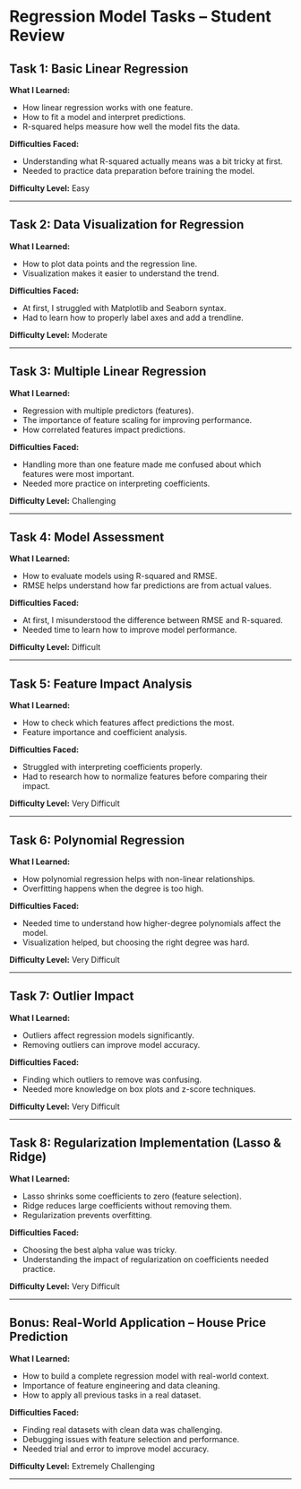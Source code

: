 # Regression Model Tasks – Student Review

## Task 1: Basic Linear Regression  
**What I Learned:**  
- How linear regression works with one feature.  
- How to fit a model and interpret predictions.  
- R-squared helps measure how well the model fits the data.  

**Difficulties Faced:**  
- Understanding what R-squared actually means was a bit tricky at first.  
- Needed to practice data preparation before training the model.  

**Difficulty Level:** Easy  

---

## Task 2: Data Visualization for Regression  
**What I Learned:**  
- How to plot data points and the regression line.  
- Visualization makes it easier to understand the trend.  

**Difficulties Faced:**  
- At first, I struggled with Matplotlib and Seaborn syntax.  
- Had to learn how to properly label axes and add a trendline.  

**Difficulty Level:** Moderate  

---

## Task 3: Multiple Linear Regression  
**What I Learned:**  
- Regression with multiple predictors (features).  
- The importance of feature scaling for improving performance.  
- How correlated features impact predictions.  

**Difficulties Faced:**  
- Handling more than one feature made me confused about which features were most important.  
- Needed more practice on interpreting coefficients.  

**Difficulty Level:** Challenging  

---

## Task 4: Model Assessment  
**What I Learned:**  
- How to evaluate models using R-squared and RMSE.  
- RMSE helps understand how far predictions are from actual values.  

**Difficulties Faced:**  
- At first, I misunderstood the difference between RMSE and R-squared.  
- Needed time to learn how to improve model performance.  

**Difficulty Level:** Difficult  

---

## Task 5: Feature Impact Analysis  
**What I Learned:**  
- How to check which features affect predictions the most.  
- Feature importance and coefficient analysis.  

**Difficulties Faced:**  
- Struggled with interpreting coefficients properly.  
- Had to research how to normalize features before comparing their impact.  

**Difficulty Level:** Very Difficult  

---

## Task 6: Polynomial Regression  
**What I Learned:**  
- How polynomial regression helps with non-linear relationships.  
- Overfitting happens when the degree is too high.  

**Difficulties Faced:**  
- Needed time to understand how higher-degree polynomials affect the model.  
- Visualization helped, but choosing the right degree was hard.  

**Difficulty Level:** Very Difficult  

---

## Task 7: Outlier Impact  
**What I Learned:**  
- Outliers affect regression models significantly.  
- Removing outliers can improve model accuracy.  

**Difficulties Faced:**  
- Finding which outliers to remove was confusing.  
- Needed more knowledge on box plots and z-score techniques.  

**Difficulty Level:** Very Difficult  

---

## Task 8: Regularization Implementation (Lasso & Ridge)  
**What I Learned:**  
- Lasso shrinks some coefficients to zero (feature selection).  
- Ridge reduces large coefficients without removing them.  
- Regularization prevents overfitting.  

**Difficulties Faced:**  
- Choosing the best alpha value was tricky.  
- Understanding the impact of regularization on coefficients needed practice.  

**Difficulty Level:** Very Difficult  

---

## Bonus: Real-World Application – House Price Prediction  
**What I Learned:**  
- How to build a complete regression model with real-world context.  
- Importance of feature engineering and data cleaning.  
- How to apply all previous tasks in a real dataset.  

**Difficulties Faced:**  
- Finding real datasets with clean data was challenging.  
- Debugging issues with feature selection and performance.  
- Needed trial and error to improve model accuracy.  

**Difficulty Level:** Extremely Challenging  

---

